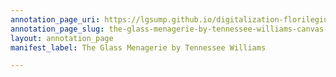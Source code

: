 ```yaml
---
annotation_page_uri: https://lgsump.github.io/digitalization-florilegium/annotations/the-glass-menagerie-by-tennessee-williams-canvas-1-1373-445344.json
annotation_page_slug: the-glass-menagerie-by-tennessee-williams-canvas-1-1373-445344
layout: annotation_page
manifest_label: The Glass Menagerie by Tennessee Williams

---
```

